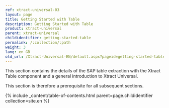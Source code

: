 ```yaml
---
ref: xtract-universal-03
layout: page
title: Getting Started with Table
description: Getting Started with Table
product: xtract-universal
parent: xtract-universal
childidentifier: getting-started-table
permalink: /:collection/:path
weight: 3
lang: en_GB
old_url: /Xtract-Universal-EN/default.aspx?pageid=getting-started-table
---
```

This section contains the details of the SAP table extraction with the Xtract Table component and a general introduction to Xtract Universal.

This section is therefore a prerequisite for all subsequent sections.

{% include _content/table-of-contents.html parent=page.childidentifier collection=site.en %}

